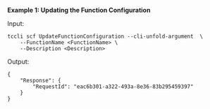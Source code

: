 **Example 1: Updating the Function Configuration**



Input: 

```
tccli scf UpdateFunctionConfiguration --cli-unfold-argument  \
    --FunctionName <FunctionName> \
    --Description <Description>
```

Output: 
```
{
    "Response": {
        "RequestId": "eac6b301-a322-493a-8e36-83b295459397"
    }
}
```

